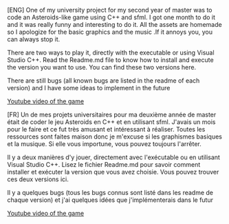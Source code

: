 [ENG]
One of my university project for my second year of master was to code an Asteroids-like game using C++ and sfml. I got one month to do it and it was really funny and interesting to do it. All the assets are homemade so I apologize for the basic graphics and the music .If it annoys you, you can always stop it.



There are two ways to play it, directly with the executable or using Visual Studio C++. Read the Readme.md file to know how to install and execute the version you want to use. You can find these two versions here.

There are still bugs (all known bugs are listed in the readme of each version) and I have some ideas to implement in the future

[Youtube video of the game](https://www.youtube.com/watch?v=6T_0bbKaalY&w=560&h=315)



[FR]
Un de mes projets universitaires pour ma deuxième année de master était de coder le jeu Asteroids en C++ et en utilisant sfml. J'avais un mois pour le faire et ce fut très amusant et intéressant à réaliser. Toutes les ressources sont faites maison donc je m'excuse si les graphismes basiques et la musique. Si elle vous importune, vous pouvez toujours l'arrêter.



Il y a deux manières d'y jouer, directement avec l'exécutable ou en utilisant Visual Studio C++. Lisez le fichier Readme.md pour savoir comment installer et exécuter la version que vous avez choisie. Vous pouvez trouver ces deux versions ici.

Il y a quelques bugs (tous les bugs connus sont listé dans les readme de chaque version) et j'ai quelques idées que j'implémenterais dans le futur

[Youtube video of the game](https://www.youtube.com/watch?v=6T_0bbKaalY&w=560&h=315)
